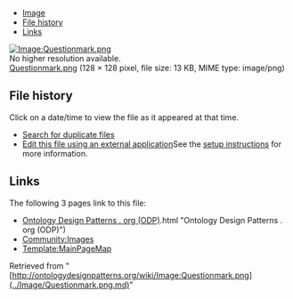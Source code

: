 * [Image](../Image/Questionmark.png.md#file)
* [File history](../Image/Questionmark.png.md#filehistory)
* [Links](../Image/Questionmark.png.md#filelinks)

[![Image:Questionmark.png](../../../images/f/f4/Questionmark.png)](../../../images/f/f4/Questionmark.png)  
No higher resolution available.  
[Questionmark.png](../../../images/f/f4/Questionmark.png)‎ (128 × 128 pixel, file size: 13 KB, MIME type: image/png)

## File history

Click on a date/time to view the file as it appeared at that time.



  
* [Search for duplicate files](http://ontologydesignpatterns.org/wiki/Special:FileDuplicateSearch/Questionmark.png "Special:FileDuplicateSearch/Questionmark.png")
* [Edit this file using an external application](http://ontologydesignpatterns.org/wiki/index.php?title=Image:Questionmark.png&action=edit&externaledit=true&mode=file "Image:Questionmark.png")See the [setup instructions](http://www.mediawiki.org/wiki/Manual:External_editors "http://www.mediawiki.org/wiki/Manual:External_editors") for more information.

## Links



The following 3 pages link to this file:


* [Ontology Design Patterns . org (ODP)](../Ontology_Design_Patterns_._org_(ODP).md).html "Ontology Design Patterns . org (ODP)")
* [Community:Images](../Community/Images.md "Community:Images")
* [Template:MainPageMap](../Template/MainPageMap.md "Template:MainPageMap")


Retrieved from "[http://ontologydesignpatterns.org/wiki/Image:Questionmark.png](../Image/Questionmark.png.md)"